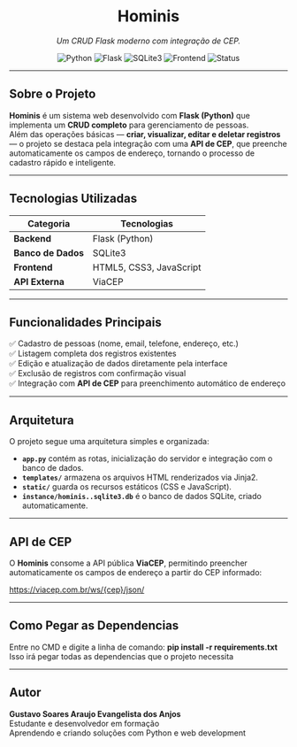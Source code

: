 <h1 align="center"> Hominis</h1>

<p align="center">
  <i>Um CRUD Flask moderno com integração de CEP.</i>
</p>

<p align="center">
  <img src="https://img.shields.io/badge/Python-3.10+-blue.svg" alt="Python">
  <img src="https://img.shields.io/badge/Flask-Framework-black.svg" alt="Flask">
  <img src="https://img.shields.io/badge/Database-SQLite3-lightgrey.svg" alt="SQLite3">
  <img src="https://img.shields.io/badge/Frontend-HTML%20%7C%20CSS%20%7C%20JS-yellow.svg" alt="Frontend">
  <img src="https://img.shields.io/badge/Status-Finalizado-brightgreen.svg" alt="Status">
</p>

---

## Sobre o Projeto

**Hominis** é um sistema web desenvolvido com **Flask (Python)** que implementa um **CRUD completo** para gerenciamento de pessoas.  
Além das operações básicas — **criar, visualizar, editar e deletar registros** — o projeto se destaca pela integração com uma **API de CEP**, que preenche automaticamente os campos de endereço, tornando o processo de cadastro rápido e inteligente.

---

## Tecnologias Utilizadas

| Categoria | Tecnologias |
|------------|--------------|
| **Backend** | Flask (Python) |
| **Banco de Dados** | SQLite3 |
| **Frontend** | HTML5, CSS3, JavaScript |
| **API Externa** | ViaCEP |

---

## Funcionalidades Principais

✅ Cadastro de pessoas (nome, email, telefone, endereço, etc.)  
✅ Listagem completa dos registros existentes  
✅ Edição e atualização de dados diretamente pela interface  
✅ Exclusão de registros com confirmação visual  
✅ Integração com **API de CEP** para preenchimento automático de endereço  

---

## Arquitetura

O projeto segue uma arquitetura simples e organizada:
- **`app.py`** contém as rotas, inicialização do servidor e integração com o banco de dados.  
- **`templates/`** armazena os arquivos HTML renderizados via Jinja2.  
- **`static/`** guarda os recursos estáticos (CSS e JavaScript).  
- **`instance/hominis..sqlite3.db`** é o banco de dados SQLite, criado automaticamente.

---

## API de CEP

O **Hominis** consome a API pública **ViaCEP**, permitindo preencher automaticamente os campos de endereço a partir do CEP informado:

https://viacep.com.br/ws/{cep}/json/

---

## Como Pegar as Dependencias

Entre no CMD e digite a linha de comando:
**pip install -r requirements.txt**
Isso irá pegar todas as dependencias que o projeto necessita

---

## Autor

**Gustavo Soares Araujo Evangelista dos Anjos**  
 Estudante e desenvolvedor em formação  
 Aprendendo e criando soluções com Python e web development  
